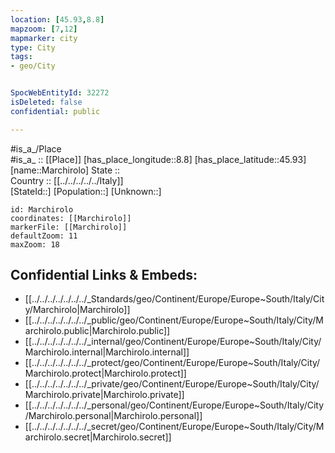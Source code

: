 ```yaml
---
location: [45.93,8.8] 
mapzoom: [7,12] 
mapmarker: city 
type: City
tags:
- geo/City


SpocWebEntityId: 32272
isDeleted: false
confidential: public

---
```

#is_a_/Place  
#is_a_ :: [[Place]] 
[has_place_longitude::8.8] 
[has_place_latitude::45.93] 
[name::Marchirolo] 
State ::  
Country :: [[../../../../../Italy]]  
[StateId::] 
[Population::] 
[Unknown::] 


```leaflet
id: Marchirolo
coordinates: [[Marchirolo]] 
markerFile: [[Marchirolo]] 
defaultZoom: 11 
maxZoom: 18
```


## Confidential Links & Embeds: 
- [[../../../../../../../_Standards/geo/Continent/Europe/Europe~South/Italy/City/Marchirolo|Marchirolo]] 
- [[../../../../../../../_public/geo/Continent/Europe/Europe~South/Italy/City/Marchirolo.public|Marchirolo.public]] 
- [[../../../../../../../_internal/geo/Continent/Europe/Europe~South/Italy/City/Marchirolo.internal|Marchirolo.internal]] 
- [[../../../../../../../_protect/geo/Continent/Europe/Europe~South/Italy/City/Marchirolo.protect|Marchirolo.protect]] 
- [[../../../../../../../_private/geo/Continent/Europe/Europe~South/Italy/City/Marchirolo.private|Marchirolo.private]] 
- [[../../../../../../../_personal/geo/Continent/Europe/Europe~South/Italy/City/Marchirolo.personal|Marchirolo.personal]] 
- [[../../../../../../../_secret/geo/Continent/Europe/Europe~South/Italy/City/Marchirolo.secret|Marchirolo.secret]] 
